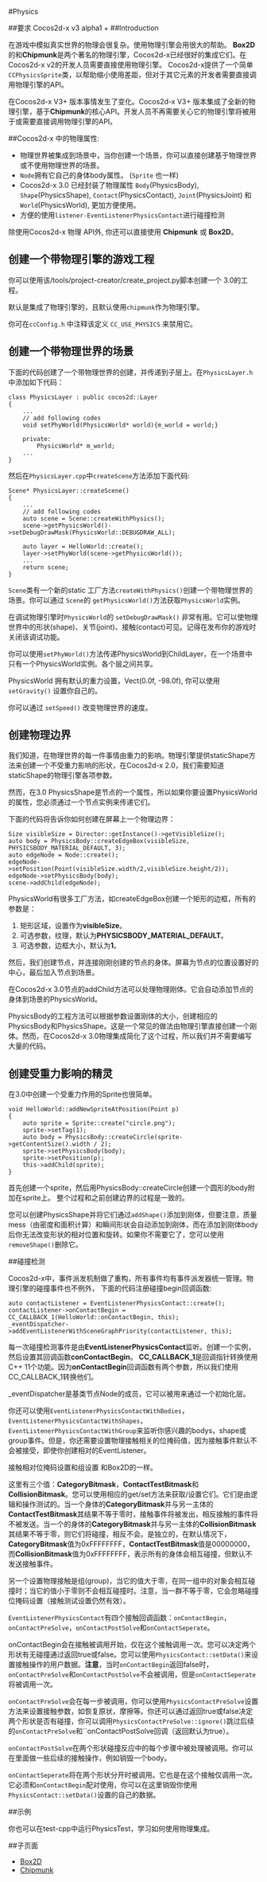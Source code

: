 #Physics

##要求
Cocos2d-x v3 alpha1 +
##Introduction

在游戏中模拟真实世界的物理会很复杂。使用物理引擎会用很大的帮助。 **Box2D**的和**Chipmunk**是两个著名的物理引擎，Cocos2d-x已经很好的集成它们。在Cocos2d-x v2的开发人员需要直接使用物理引擎。 Cocos2d-x提供了一个简单`CCPhysicsSprite`类，以帮助缩小使用差距，但对于其它元素的开发者需要直接调用物理引擎的API。 

在Cocos2d-x V3+ 版本事情发生了变化。Cocos2d-x V3+ 版本集成了全新的物理引擎，基于**Chipmunk**的核心API。开发人员不再需要关心它的物理引擎将被用于或需要直接调用物理引擎的API。

##Cocos2d-x 中的物理属性:

* 物理世界被集成到场景中，当你创建一个场景，你可以直接创建基于物理世界或不使用物理世界的场景。 
* `Node`拥有它自己的身体body属性。 (`Sprite` 也一样)
* Cocos2d-x 3.0 已经封装了物理属性 `Body`(PhysicsBody), `Shape`(PhysicsShape), `Contact`(PhysicsContact), `Joint`(PhysicsJoint) 和 `World`(PhysicsWorld), 更加方便使用。
* 方便的使用`listener-EventListenerPhysicsContact`进行碰撞检测

除使用Cocos2d-x 物理 API外, 你还可以直接使用 **Chipmunk** 或 **Box2D**。

## 创建一个带物理引擎的游戏工程

你可以使用该/tools/project-creator/create_project.py脚本创建一个 3.0的工程。

默认是集成了物理引擎的，且默认使用`chipmunk`作为物理引擎。

你可在`ccConfig.h` 中注释该定义 `CC_USE_PHYSICS` 来禁用它。

## 创建一个带物理世界的场景

下面的代码创建了一个带物理世界的创建，并传递到子层上。在`PhysicsLayer.h`中添加如下代码：

```
class PhysicsLayer : public cocos2d::Layer
{
    ...
    // add following codes
    void setPhyWorld(PhysicsWorld* world){m_world = world;}

    private:
        PhysicsWorld* m_world;
    ...
}
```

然后在`PhysicsLayer.cpp`中`createScene`方法添加下面代码:

```
Scene* PhysicsLayer::createScene()
{
    ...
    // add following codes
    auto scene = Scene::createWithPhysics();
    scene->getPhysicsWorld()->setDebugDrawMask(PhysicsWorld::DEBUGDRAW_ALL);

    auto layer = HelloWorld::create();
    layer->setPhyWorld(scene->getPhysicsWorld());
    ...
    return scene;
}
```

`Scene`类有一个新的static 工厂方法`createWithPhysics()`创建一个带物理世界的场景。你可以通过 `Scene`的 `getPhysicsWorld()`方法获取`PhysicsWorld`实例。

在调试物理引擎时`PhysicsWorld`的 `setDebugDrawMask()` 非常有用。它可以使物理世界中的形状(shape)、关节(joint)、接触(contact)可见。记得在发布你的游戏时关闭该调试功能。 

你可以使用`setPhyWorld()`方法传递PhysicsWorld到ChildLayer，在一个场景中只有一个PhysicsWorld实例。各个层之间共享。


PhysicsWorld 拥有默认的重力设置，Vect(0.0f, -98.0f), 你可以使用 `setGravity()` 设置你自己的。

你可以通过  `setSpeed()` 改变物理世界的速度。

##  创建物理边界

我们知道，在物理世界的每一件事情由重力的影响。物理引擎提供staticShape方法来创建一个不受重力影响的形状，在Cocos2d-x 2.0，我们需要知道staticShape的物理引擎各项参数。 

然而，在3.0 PhysicsShape是节点的一个属性，所以如果你要设置PhysicsWorld的属性，您必须通过一个节点实例来传递它们。 

下面的代码将告诉你如何创建在屏幕上一个物理边界：

```
Size visibleSize = Director::getInstance()->getVisibleSize();
auto body = PhysicsBody::createEdgeBox(visibleSize, PHYSICSBODY_MATERIAL_DEFAULT, 3);
auto edgeNode = Node::create();
edgeNode->setPosition(Point(visibleSize.width/2,visibleSize.height/2));
edgeNode->setPhysicsBody(body);
scene->addChild(edgeNode);
```


PhysicsWorld有很多工厂方法，如createEdgeBox创建一个矩形的边框，所有的参数是：

1. 矩形区域，设置作为**visibleSize**。 
2. 可选参数，纹理，默认为**PHYSICSBODY_MATERIAL_DEFAULT**。 
3. 可选参数，边框大小，默认为**1**。

然后，我们创建节点，并连接刚刚创建的节点的身体。屏幕为节点的位置设置好的中心，最后加入节点到场景。 

在Cocos2d-x 3.0节点的addChild方法可以处理物理刚体。它会自动添加节点的身体到场景的PhysicsWorld。 

PhysicsBody的工程方法可以根据参数设置刚体的大小，创建相应的PhysicsBody和PhysicsShape。这是一个常见的做法由物理引擎直接创建一个刚体。然而，在Cocos2d-x 3.0物理集成简化了这个过程，所以我们并不需要编写大量的代码。

## 创建受重力影响的精灵

在3.0中创建一个受重力作用的Sprite也很简单。

```
void HelloWorld::addNewSpriteAtPosition(Point p)
{
    auto sprite = Sprite::create("circle.png");
    sprite->setTag(1);
    auto body = PhysicsBody::createCircle(sprite->getContentSize().width / 2);
    sprite->setPhysicsBody(body);
    sprite->setPosition(p);
    this->addChild(sprite);
}
```

首先创建一个sprite，然后用PhysicsBody::createCircle创建一个圆形的body附加在sprite上。
整个过程和之前创建边界的过程是一致的。

您可以创建PhysicsShape并将它们通过`addShape()`添加到刚体，但要注意，质量mess（由密度和面积计算）和瞬间形状会自动添加到刚体，而在添加到刚体body后你无法改变形状的相对位置和旋转。如果你不需要它了，您可以使用`removeShape()`删除它。

##碰撞检测

Cocos2d-x中，事件派发机制做了重构，所有事件均有事件派发器统一管理。物理引擎的碰撞事件也不例外，
下面的代码注册碰撞begin回调函数:

```
auto contactListener = EventListenerPhysicsContact::create();
contactListener->onContactBegin = CC_CALLBACK_1(HelloWorld::onContactBegin, this);
_eventDispatcher->addEventListenerWithSceneGraphPriority(contactListener, this);
```

每一次碰撞检测事件是由**EventListenerPhysicsContact**监听。创建一个实例，然后设置其回调函数**conContactBegin**。 **CC_CALLBACK_1**是回调指针转换使用C++ 11个功能。因为**onContactBegin**回调函数有两个参数，所以我们使用CC_CALLBACK_1转换他们。 

_eventDispatcher是基类节点Node的成员，它可以被用来通过一个初始化层。

你还可以使用`EventListenerPhysicsContactWithBodies`，`EventListenerPhysicsContactWithShapes`，`EventListenerPhysicsContactWithGroup`来监听你感兴趣的bodys，shape或group事件。但是，你还需要设置物理接触相关的位掩码值，因为接触事件默认不会被接受，即使你创建相对的EventListener。 

接触相对位掩码设置和组设置 和Box2D的一样。

这里有三个值：**CategoryBitmask**，**ContactTestBitmask**和**CollisionBitmask**。您可以使用相应的get/set方法来获取/设置它们。它们是由逻辑和操作测试的。当一个身体的**CategoryBitmask**并与另一主体的**ContactTestBitmask**其结果不等于零时，接触事件将被发出，相反接触的事件将不被发送。当一个的身体的**CategoryBitmask**并与另一主体的**CollisionBitmask**其结果不等于零，则它们将碰撞，相反不会。是独立的，在默认情况下，**CategoryBitmask**值为0xFFFFFFFF，**ContactTestBitmask**值是00000000，而**CollisionBitmask**值为0xFFFFFFFF，表示所有的身体会相互碰撞，但默认不发送接触事件。

另一个设置物理接触是组(group)，当它的值大于零，在同一组中的对象会相互碰撞时；当它的值小于零则不会相互碰撞时。注意，当一群不等于零，它会忽略碰撞位掩码设置（接触测试设置仍然有效）。

`EventListenerPhysicsContact`有四个接触回调函数：`onContactBegin`，`onContactPreSolve`，`onContactPostSolve`和`onContactSeperate`。 

onContactBegin会在接触被调用开始，仅在这个接触调用一次。您可以决定两个形状有无碰撞通过返回true或false。您可以使用`PhysicsContact::setData()`来设置接触操作的用户数据。**注意**，当时`onContactBegin`返回false时，`onContactPreSolve`和`onContactPostSolve`不会被调用，但是`onContactSeperate`将被调用一次。

`onContactPreSolve`会在每一步被调用，你可以使用`PhysicsContactPreSolve`设置方法来设置接触参数，如恢复原状，摩擦等。你还可以通过返回true或false决定两个形状是否有碰撞，你可以调用`PhysicsContactPreSolve::ignore()`跳过后续的`onContactPreSolve`和``onContactPostSolve回调（返回默认为true）。 

`onContactPostSolve`在两个形状碰撞反应中的每个步骤中被处理被调用。你可以在里面做一些后续的接触操作，例如销毁一个body。 

`onContactSeperate`将在两个形状分开时被调用。它也是在这个接触仅调用一次。它必须和`onContactBegin`配对使用，你可以在这里销毁你使用`PhysicsContact::setData()`设置的自己的数据。

##示例

你也可以在test-cpp中运行PhysicsTest，学习如何使用物理集成。

##子页面

* [Box2D](http://www.cocos2d-x.org/wiki/Box2D)
* [Chipmunk](http://www.cocos2d-x.org/wiki/Chipmunk)
